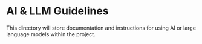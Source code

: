# AI & LLM Guidelines

This directory will store documentation and instructions for using AI or large language models within the project.
